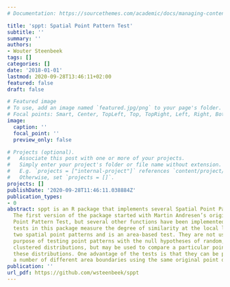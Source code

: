 ```yaml
---
# Documentation: https://sourcethemes.com/academic/docs/managing-content/

title: 'sppt: Spatial Point Pattern Test'
subtitle: ''
summary: ''
authors:
- Wouter Steenbeek
tags: []
categories: []
date: '2018-01-01'
lastmod: 2020-09-28T13:46:11+02:00
featured: false
draft: false

# Featured image
# To use, add an image named `featured.jpg/png` to your page's folder.
# Focal points: Smart, Center, TopLeft, Top, TopRight, Left, Right, BottomLeft, Bottom, BottomRight.
image:
  caption: ''
  focal_point: ''
  preview_only: false

# Projects (optional).
#   Associate this post with one or more of your projects.
#   Simply enter your project's folder or file name without extension.
#   E.g. `projects = ["internal-project"]` references `content/project/deep-learning/index.md`.
#   Otherwise, set `projects = []`.
projects: []
publishDate: '2020-09-28T11:46:11.038884Z'
publication_types:
- 0
abstract: sppt is an R package that implements several Spatial Point Pattern Tests.
  The first version of the package started with Martin Andresen’s original Spatial
  Point Pattern Test, but several other functions have been implemented since.  The
  tests in this package measure the degree of similarity at the local level between
  two spatial point patterns and is an area-based test. They are not used for the
  purpose of testing point patterns with the null hypotheses of random, uniform, or
  clustered distributions, but may be used to compare a particular point pattern with
  these distributions. One advantage of the tests is that they can be performed for
  a number of different area boundaries using the same original point datasets.
publication: ''
url_pdf: https://github.com/wsteenbeek/sppt
---
```

